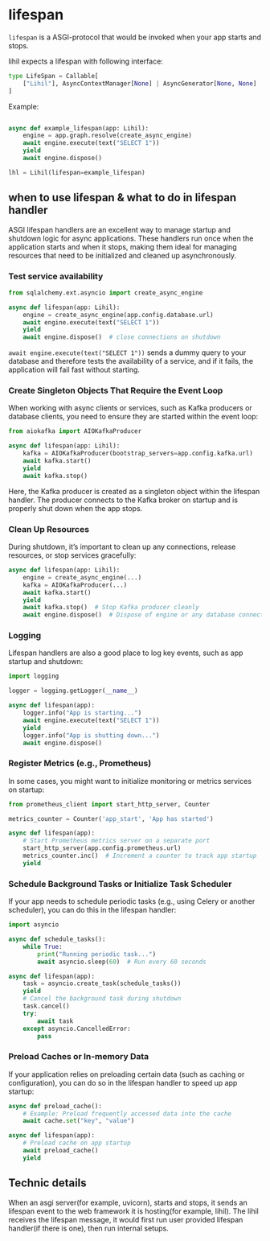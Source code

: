 # lifespan
`lifespan` is a ASGI-protocol that would be invoked when your app starts and stops.

lihil expects a lifespan with following interface:

```python
type LifeSpan = Callable[
    ["Lihil"], AsyncContextManager[None] | AsyncGenerator[None, None]
]
```

Example:

```python showLineNumbers

async def example_lifespan(app: Lihil):
    engine = app.graph.resolve(create_async_engine)
    await engine.execute(text("SELECT 1"))
    yield
    await engine.dispose()

lhl = Lihil(lifespan=example_lifespan)
```

## when to use lifespan & what to do in lifespan handler

ASGI lifespan handlers are an excellent way to manage startup and shutdown logic for async applications. These handlers run once when the application starts and when it stops, making them ideal for managing resources that need to be initialized and cleaned up asynchronously.

### Test service availability

```python
from sqlalchemy.ext.asyncio import create_async_engine

async def lifespan(app: Lihil):
    engine = create_async_engine(app.config.database.url)
    await engine.execute(text("SELECT 1"))  
    yield 
    await engine.dispose()  # close connections on shutdown
```

`await engine.execute(text("SELECT 1"))` sends a dummy query to your database and therefore tests the availability of a service, and if it fails, the application will fail fast without starting.

### Create Singleton Objects That Require the Event Loop

When working with async clients or services, such as Kafka producers or database clients, you need to ensure they are started within the event loop:

```python
from aiokafka import AIOKafkaProducer

async def lifespan(app: Lihil):
    kafka = AIOKafkaProducer(bootstrap_servers=app.config.kafka.url)
    await kafka.start()
    yield  
    await kafka.stop()
```

Here, the Kafka producer is created as a singleton object within the lifespan handler. The producer connects to the Kafka broker on startup and is properly shut down when the app stops.

### Clean Up Resources

During shutdown, it’s important to clean up any connections, release resources, or stop services gracefully:

```python
async def lifespan(app: Lihil):
    engine = create_async_engine(...)
    kafka = AIOKafkaProducer(...)
    await kafka.start()
    yield  
    await kafka.stop()  # Stop Kafka producer cleanly
    await engine.dispose()  # Dispose of engine or any database connections
```

### Logging
Lifespan handlers are also a good place to log key events, such as app startup and shutdown:

```python
import logging

logger = logging.getLogger(__name__)

async def lifespan(app):
    logger.info("App is starting...")
    await engine.execute(text("SELECT 1"))
    yield 
    logger.info("App is shutting down...")
    await engine.dispose()
```

### Register Metrics (e.g., Prometheus)

In some cases, you might want to initialize monitoring or metrics services on startup:

```python
from prometheus_client import start_http_server, Counter

metrics_counter = Counter('app_start', 'App has started')

async def lifespan(app):
    # Start Prometheus metrics server on a separate port
    start_http_server(app.config.prometheus.url)
    metrics_counter.inc()  # Increment a counter to track app startup
    yield 
```

### Schedule Background Tasks or Initialize Task Scheduler

If your app needs to schedule periodic tasks (e.g., using Celery or another scheduler), you can do this in the lifespan handler:

```python
import asyncio

async def schedule_tasks():
    while True:
        print("Running periodic task...")
        await asyncio.sleep(60)  # Run every 60 seconds

async def lifespan(app):
    task = asyncio.create_task(schedule_tasks())
    yield
    # Cancel the background task during shutdown
    task.cancel()
    try:
        await task
    except asyncio.CancelledError:
        pass
```

### Preload Caches or In-memory Data

If your application relies on preloading certain data (such as caching or configuration), you can do so in the lifespan handler to speed up app startup:

```python
async def preload_cache():
    # Example: Preload frequently accessed data into the cache
    await cache.set("key", "value")

async def lifespan(app):
    # Preload cache on app startup
    await preload_cache()
    yield 
```

## Technic details

When an asgi server(for example, uvicorn),  starts and stops, it sends an lifespan event to the web framework it is hosting(for example, lihil).
The lihil receives the lifespan message, it would first run user provided lifespan handler(if there is one), then run internal setups.